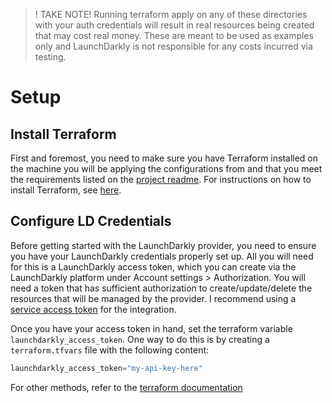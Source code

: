 > ! TAKE NOTE! Running terraform apply on any of these directories with your auth credentials will result in real resources being created that may cost real money. These are meant to be used as examples only and LaunchDarkly is not responsible for any costs incurred via testing.

# Setup

## Install Terraform

First and foremost, you need to make sure you have Terraform installed on the machine you will be applying the configurations from and that you meet the requirements listed on the [project readme](https://github.com/hashicorp/terraform-provider-launchdarkly#requirements). For instructions on how to install Terraform, see [here](https://developer.hashicorp.com/terraform/tutorials/aws-get-started/install-cli).

## Configure LD Credentials

Before getting started with the LaunchDarkly provider, you need to ensure you have your LaunchDarkly credentials properly set up. All you will need for this is a LaunchDarkly access token, which you can create via the LaunchDarkly platform under Account settings > Authorization. You will need a token that has sufficient authorization to create/update/delete the resources that will be managed by the provider. I recommend using a [service access token](https://docs.launchdarkly.com/home/account/api#service-tokens) for the integration.

Once you have your access token in hand, set the terraform variable `launchdarkly_access_token`. One way to do this is by creating a `terraform.tfvars` file with the following content:

```terraform
launchdarkly_access_token="my-api-key-here"
```

For other methods, refer to the [terraform documentation](https://developer.hashicorp.com/terraform/language/values/variables)
